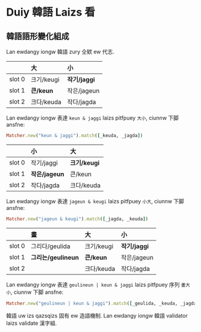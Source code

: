 # Duiy 韓語 Laizs 看

## 韓語語形變化組成

Lan ewdangy iongw 韓語 zury 仝欵 ew 代志.

| | 大 | 小 |
| :--- | :--- | :--- |
| slot 0 | 크기/keugi | **작기/jaggi** |
| slot 1 | **큰/keun** | 작은/jageun |
| slot 2 | 크다/keuda | 작다/jagda |

Lan ewdangy iongw 表達 `keun & jaggi` laizs pitfpuey `大小`, ciunnw 下脚 ansfne:

```ruby
Matcher.new("keun & jaggi").match([_keuda, _jagda])
```

| | 小 | 大 |
| :--- | :--- | :--- |
| slot 0 | 작기/jaggi | **크기/keugi** |
| slot 1 | **작은/jageun** | 큰/keun |
| slot 2 | 작다/jagda | 크다/keuda |

Lan ewdangy iongw 表達 `jageun & keugi` laizs pitfpuey `小大`, ciunnw 下脚 ansfne:

```ruby
Matcher.new("jageun & keugi").match([_jagda, _keuda])
```

| | **畫** | **大** | **小** |
| :--- | :--- | :--- | :--- |
| slot 0 | 그리다/geulida | 크기/keugi | **작기/jaggi** |
| slot 1 | **그리는/geulineun** | **큰/keun** | 작은/jageun |
| slot 2 | | 크다/keuda | 작다/jagda |

Lan ewdangy iongw 表達 `geulineun | keun & jaggi` laizs pitfpuey 序列 `畫大小`, ciunnw 下脚 ansfne:

```ruby
Matcher.new("geulineun | keun & jaggi").match([_geulida, _keuda, _jagda])
```

韓語 uw izs qazsqizs 固有 ew 造語機制. Lan ewdangy iongw 韓語 validator laizs validate 漢字組.
